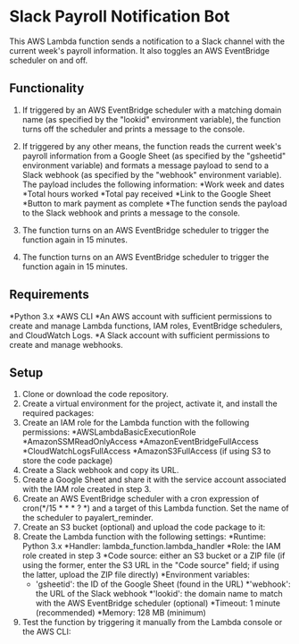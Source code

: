 # Slack Payroll Notification Bot
This AWS Lambda function sends a notification to a Slack channel with the current week's payroll information. It also toggles an AWS EventBridge scheduler on and off.


## Functionality

1. If triggered by an AWS EventBridge scheduler with a matching domain name (as specified by the "lookid" environment variable), the function turns off the scheduler and prints a message to the console.

2. If triggered by any other means, the function reads the current week's payroll information from a Google Sheet (as specified by the "gsheetid" environment variable) and formats a message payload to send to a Slack webhook (as specified by the "webhook" environment variable). The payload includes the following information:
  *Work week and dates
  *Total hours worked
  *Total pay received
  *Link to the Google Sheet
  *Button to mark payment as complete
  *The function sends the payload to the Slack webhook and prints a message to the console.
3. The function turns on an AWS EventBridge scheduler to trigger the function again in 15 minutes.
4. The function turns on an AWS EventBridge scheduler to trigger the function again in 15 minutes.

## Requirements
*Python 3.x
*AWS CLI
*An AWS account with sufficient permissions to create and manage Lambda functions, IAM roles, EventBridge schedulers, and CloudWatch Logs.
*A Slack account with sufficient permissions to create and manage webhooks.

## Setup
1. Clone or download the code repository.
2. Create a virtual environment for the project, activate it, and install the required packages:
3. Create an IAM role for the Lambda function with the following permissions:
  *AWSLambdaBasicExecutionRole
  *AmazonSSMReadOnlyAccess
  *AmazonEventBridgeFullAccess
  *CloudWatchLogsFullAccess
  *AmazonS3FullAccess (if using S3 to store the code package)
4. Create a Slack webhook and copy its URL.
5. Create a Google Sheet and share it with the service account associated with the IAM role created in step 3.
6. Create an AWS EventBridge scheduler with a cron expression of cron(*/15 * * * ? *) and a target of this Lambda function. Set the name of the scheduler to payalert_reminder.
7. Create an S3 bucket (optional) and upload the code package to it:
8. Create the Lambda function with the following settings:
  *Runtime: Python 3.x
  *Handler: lambda_function.lambda_handler
  *Role: the IAM role created in step 3
  *Code source: either an S3 bucket or a ZIP file (if using the former, enter the S3 URL in the "Code source" field; if using the latter, upload the ZIP file directly)
  *Environment variables:
    * 'gsheetid': the ID of the Google Sheet (found in the URL)
    *'webhook': the URL of the Slack webhook
    *'lookid': the domain name to match with the AWS EventBridge scheduler (optional)
  *Timeout: 1 minute (recommended)
  *Memory: 128 MB (minimum)
 9. Test the function by triggering it manually from the Lambda console or the AWS CLI:

  




